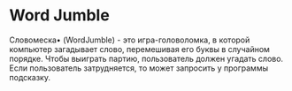 # Word Jumble
Словомеска• (WordJumble) - это игра-головоломка, в которой компьютер загадывает слово, перемешивая его буквы в случайном порядке. Чтобы выиграть партию, пользователь должен угадать слово. Если пользователь затрудняется, то может запросить у программы подсказку.
